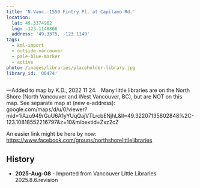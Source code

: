 ```yaml
---
title: 'N.Vanc.:1550 Fintry Pl. at Capilano Rd.'
location:
  lat: 49.3374962
  lng: -123.1148866
  address: '49.3375, -123.1149'
tags:
  - kml-import
  - outside-vancouver
  - pale-blue-marker
  - active
photo: /images/libraries/placeholder-library.jpg
library_id: '00474'
---
```

—Added to map by K.D., 2022 11 24.  
Many little libraries are on the North Shore (North Vancouver and West Vancouver, BC),
but are NOT on this map.
See separate map at (new e-address):
google.com/maps/d/u/0/viewer?mid=1iAzu949rGuU6A1yYUqQajVTLrcbENjhL&ll=49.32207135802848%2C-123.10818552216797&z=10&mibextid=Zxz2cZ 

An easier link might be here by now:
https://www.facebook.com/groups/northshorelittlelibraries

## History
- **2025-Aug-08** - Imported from Vancouver Little Libraries 2025.8.6.revision
